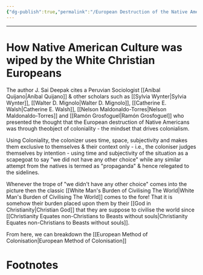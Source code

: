 ```yaml
---
{"dg-publish":true,"permalink":"/European Destruction of the Native Americas/","tags":["WorldCulture","politics"]}
---
```


---
# How Native American Culture was wiped by the White Christian Europeans
The author J. Sai Deepak cites a Peruvian Sociologist [[Aníbal Quijano\|Aníbal Quijano]] & other scholars such as [[Sylvia Wynter\|Sylvia Wynter]], [[Walter D. Mignolo\|Walter D. Mignolo]], [[Catherine E. Walsh\|Catherine E. Walsh]], [[Nelson Maldonaldo-Torres\|Nelson Maldonaldo-Torres]] and [[Ramón Grosfoguel\|Ramón Grosfoguel]] who presented the thought that the European destruction of Native Americans was through theobject of coloniality - the mindset that drives colonialism.

Using Coloniality, the colonizer uses time, space, subjectivity and makes them exclusive to themselves & their context only - i.e., the coloniser judges themselves by intention - using time and subjectivity of the situation as a scapegoat to say "we did not have any other choice" while any similar attempt from the natives is termed as "propaganda" & hence relegated to the sidelines.

Whenever the trope of "we didn't have any other choice" comes into the picture then the classic [[White Man's Burden of Civilising The World\|White Man's Burden of Civilising The World]] comes to the fore! That it is somehow their burden placed upon them by their [[God in Christianity\|Christian God]] that they are suppose to civilise the world since [[Christianity Equates non-Christians to Beasts without souls\|Christianity Equates non-Christians to Beasts without souls]].

From here, we can breakdown the [[European Method of Colonisation\|European Method of Colonisation]]
# Footnotes